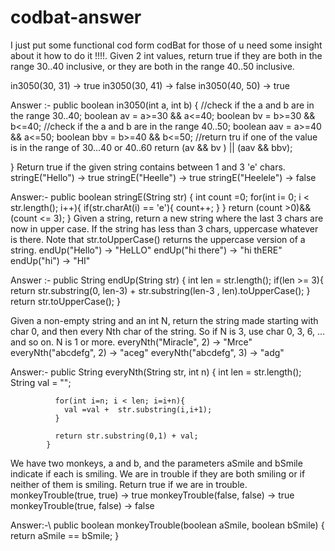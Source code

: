 # codbat-answer
I just put some functional cod form codBat for those of u need some insight about it how to do it !!!!.
Given 2 int values, return true if they are both in the range 30..40 inclusive, or they are both in the range 40..50 inclusive.


in3050(30, 31) → true
in3050(30, 41) → false
in3050(40, 50) → true

Answer :-     public boolean in3050(int a, int b) {
              //check if the a and b are in the range 30..40;
              boolean av = a>=30 && a<=40;
              boolean bv = b>=30 && b<=40;
              //check if the a and b are in the range 40..50;
              boolean aav = a>=40 && a<=50;
              boolean bbv = b>=40 && b<=50;
              //return tru if one of the value is in the range of 30...40 or 40..60
              return (av && bv ) || (aav && bbv);
  
  
  
}
Return true if the given string contains between 1 and 3 'e' chars.
stringE("Hello") → true
stringE("Heelle") → true
stringE("Heelele") → false

Answer:-  public boolean stringE(String str) {
          int count =0;
          for(int i= 0; i < str.length(); i++){
            if(str.charAt(i) == 'e'){
              count++;
            }
          }
          return (count >0)&&(count <= 3);
        }
Given a string, return a new string where the last 3 chars are now in upper case. If the string has less than 3 chars, uppercase whatever is there. Note that str.toUpperCase() returns the uppercase version of a string.
endUp("Hello") → "HeLLO"
endUp("hi there") → "hi thERE"
endUp("hi") → "HI"

Answer :- public String endUp(String str) {
          int len = str.length();
          if(len >= 3){
            return str.substring(0, len-3) + str.substring(len-3 , len).toUpperCase();
          }
            return str.toUpperCase();
        }



Given a non-empty string and an int N, return the string made starting with char 0, and then every Nth char of the string. So if N is 3, use char 0, 3, 6, ... and so on. N is 1 or more.
everyNth("Miracle", 2) → "Mrce"
everyNth("abcdefg", 2) → "aceg"
everyNth("abcdefg", 3) → "adg"

Answer:-  public String everyNth(String str, int n) {
              int len = str.length();
              String val = "";

              for(int i=n; i < len; i=i+n){
                val =val +  str.substring(i,i+1);
              }

              return str.substring(0,1) + val;
            }

We have two monkeys, a and b, and the parameters aSmile and bSmile indicate if each is smiling. We are in trouble if they are both smiling or if neither of them is smiling. Return true if we are in trouble.
monkeyTrouble(true, true) → true
monkeyTrouble(false, false) → true
monkeyTrouble(true, false) → false

Answer:-\   public boolean monkeyTrouble(boolean aSmile, boolean bSmile) {
              return aSmile == bSmile;
            }
